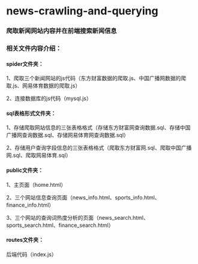 # news-crawling-and-querying
###  爬取新闻网站内容并在前端搜索新闻信息

### 相关文件内容介绍：

#### spider文件夹：

1、爬取三个新闻网站的js代码（东方财富数据的爬取.js、中国广播网数据的爬取.js、网易体育数据的爬取.js）

2、连接数据库的js代码（mysql.js）

#### sql表格形式文件夹：

1、存储爬取网站信息的三张表格格式（存储东方财富网查询数据.sql、存储中国广播网查询数据.sql、存储网易体育网查询数据.sql）

2、存储用户查询字段信息的三张表格格式（爬取东方财富网.sql、爬取中国广播网.sql、爬取网易体育.sql）

#### public文件夹：

1、主页面（home.html）

2、三个网站信息查询页面（news_info.html、sports_info.html、finance_info.html）

3、三个网站的查询词热度分析的页面（news_search.html、sports_search.html、finance_search.html）

#### routes文件夹：

后端代码（index.js）